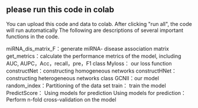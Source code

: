 please run this code in colab
---------------------------------------------
You can upload this code and data to colab. After clicking "run all", the code will run automatically
The following are descriptions of several important functions in the code.

miRNA_dis_matrix_F：generate miRNA- disease association matrix
get_metrics：calculate the performance metrics of the model, including AUC, AUPC，Acc，recall，pre，F1
class Myloss： our loss function
constructNet：constructing homogeneous networks
constructHNet：constructing heterogeneous networks
class GCNII：our model
random_index：Partitioning of the data set
train： train the model
PredictScore： Using models for prediction
Using models for prediction：Perform n-fold cross-validation on the model
